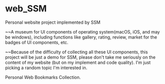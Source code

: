 # web_SSM
Personal website project implemented by SSM

~~A museum for UI components of operating system(macOS, iOS, and may be windows), including functions like gallery, rating, review, market for the badges of UI components, etc.

~~Because of the difficulty of collecting all these UI components, this project will be just a demo for SSM, please don't take me seriously on the content of my website (but on my implement and code quality). I'm just picking a random topic I'm interested in.

Personal Web Bookmarks Collection.
